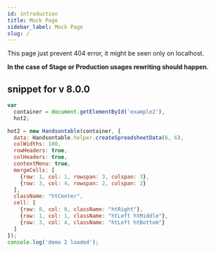 ```yaml
---
id: introduction
title: Mock Page
sidebar_label: Mock Page
slug: /
---
```


This page just prevent 404 error, it might be seen only on localhost.

**In the case of Stage or Production usages rewriting should happen.**

## snippet for v 8.0.0

```js title="index.js" hot-preview=example2,hot2
var
  container = document.getElementById('example2'),
  hot2;

hot2 = new Handsontable(container, {
  data: Handsontable.helper.createSpreadsheetData(6, 6),
  colWidths: 100,
  rowHeaders: true,
  colHeaders: true,
  contextMenu: true,
  mergeCells: [
    {row: 1, col: 1, rowspan: 3, colspan: 3},
    {row: 3, col: 4, rowspan: 2, colspan: 2}
  ],
  className: "htCenter",
  cell: [
    {row: 0, col: 0, className: "htRight"},
    {row: 1, col: 1, className: "htLeft htMiddle"},
    {row: 3, col: 4, className: "htLeft htBottom"}
  ]
});
console.log('demo 2 loaded');
```
